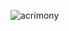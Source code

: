 ![acrimony](https://github.com/danielddu/MarketPeak_Ecommerce/assets/169099038/04be0c33-ca01-4f17-ad0d-b0db8af84837)

